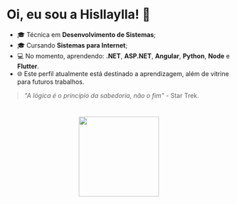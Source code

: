 # Oi, eu sou a Hisllaylla!  🖖
* 🎓 Técnica em **Desenvolvimento de Sistemas**;
* 🎓 Cursando **Sistemas para Internet**;
* 💻 No momento, aprendendo: **.NET**, **ASP.NET**, **Angular**, **Python**, **Node** e **Flutter**.
* 🌐 Este perfil atualmente está destinado a aprendizagem, além de vitrine para futuros trabalhos.
>_"A lógica é o princípio da sabedoria, não o fim"_ - Star Trek.
#
<div>
  <p align="center">
    <a heref="https://github.com/Hisllaylla">
    <img height="180em" src="https://github-readme-stats.vercel.app/api?username=Hisllaylla&show_icons=true&theme=jolly&include_all_commits=true&count_private=true"/>
  </p>
</div>  

